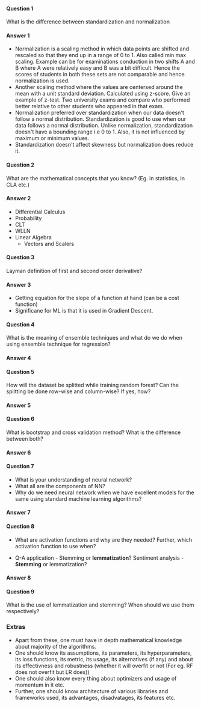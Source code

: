 #### Question 1 
What is the difference between standardization and normalization

#### Answer 1
* Normalization is a scaling method in which data points are shifted and rescaled so that they end up in a range of 0 to 1. Also called min max scaling. Example can be for examinations conduction in two shifts A and B where A were relatively easy and B was a bit difficult. Hence the scores of students in both these sets are not comparable and hence normalization is used.
* Another scaling method where the values are centersed around the mean with a unit standard deviation. Calculated using z-score. Give an example of z-test. Two university exams and compare who performed better relative to other students who appeared in that exam.
* Normalization preferred over standardization when our data doesn't follow a normal distribution. Standardization is good to use when our data follows a normal distribution. Unlike normalization, standardization doesn't have a bounding range i.e 0 to 1. Also, it is not influenced by maximum or minimum values.
* Standardization doesn't affect skewness but normalization does reduce it.

#### Question 2
What are the mathematical concepts that you know? (Eg. in statistics, in CLA etc.)

#### Answer 2
* Differential Calculus
* Probability
* CLT
* WLLN
* Linear Algebra
    * Vectors and Scalers

#### Question 3
Layman definition of first and second order derivative?

#### Answer 3
* Getting equation for the slope of a function at hand (can be a cost function)
* Significane for ML is that it is used in Gradient Descent.

#### Question 4
What is the meaning of ensemble techniques and what do we do when using ensemble technique for regression?

#### Answer 4

#### Question 5
How will the dataset be splitted while training random forest? Can the splitting be done row-wise and column-wise? If yes, how?

#### Answer 5


#### Question 6
What is bootstrap and cross validation method? What is the difference between both?

#### Answer 6

#### Question 7
* What is your understanding of neural network?
* What all are the components of NN?
* Why do we need neural network when we have excellent models for the same using standard machine learning algorithms?

#### Answer 7

#### Question 8
* What are activation functions and why are they needed? Further, which activation function to use when?

* Q-A application - Stemming or **lemmatization**? Sentiment analysis - **Stemming** or lemmatization?

#### Answer 8

#### Question 9
What is the use of lemmatization and stemming? When should we use them respectively?

### Extras
* Apart from these, one must have in depth mathematical knowledge about majority of the algorithms.
* One should know its assumptions, its parameters, its hyperparameters, its loss functions, its metric, its usage, its alternatives (if any) and about its effectivness and robustness (whether it will overfit or not (For eg. RF does not overfit but LR does))
* One should also know every thing about optimizers and usage of momentum in it etc.
* Further, one should know architecture of various libraries and frameworks used, its advantages, disadvatages, its features etc.